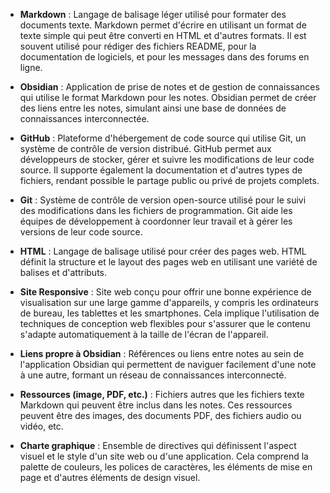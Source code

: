 - **Markdown** : Langage de balisage léger utilisé pour formater des documents texte. Markdown permet d'écrire en utilisant un format de texte simple qui peut être converti en HTML et d'autres formats. Il est souvent utilisé pour rédiger des fichiers README, pour la documentation de logiciels, et pour les messages dans des forums en ligne.

- **Obsidian** : Application de prise de notes et de gestion de connaissances qui utilise le format Markdown pour les notes. Obsidian permet de créer des liens entre les notes, simulant ainsi une base de données de connaissances interconnectée.

- **GitHub** : Plateforme d'hébergement de code source qui utilise Git, un système de contrôle de version distribué. GitHub permet aux développeurs de stocker, gérer et suivre les modifications de leur code source. Il supporte également la documentation et d'autres types de fichiers, rendant possible le partage public ou privé de projets complets.

- **Git** : Système de contrôle de version open-source utilisé pour le suivi des modifications dans les fichiers de programmation. Git aide les équipes de développement à coordonner leur travail et à gérer les versions de leur code source.

- **HTML** : Langage de balisage utilisé pour créer des pages web. HTML définit la structure et le layout des pages web en utilisant une variété de balises et d'attributs.

- **Site Responsive** : Site web conçu pour offrir une bonne expérience de visualisation sur une large gamme d'appareils, y compris les ordinateurs de bureau, les tablettes et les smartphones. Cela implique l'utilisation de techniques de conception web flexibles pour s'assurer que le contenu s'adapte automatiquement à la taille de l'écran de l'appareil.

- **Liens propre à Obsidian** : Références ou liens entre notes au sein de l'application Obsidian qui permettent de naviguer facilement d'une note à une autre, formant un réseau de connaissances interconnecté.

- **Ressources (image, PDF, etc.)** : Fichiers autres que les fichiers texte Markdown qui peuvent être inclus dans les notes. Ces ressources peuvent être des images, des documents PDF, des fichiers audio ou vidéo, etc.

- **Charte graphique** : Ensemble de directives qui définissent l'aspect visuel et le style d'un site web ou d'une application. Cela comprend la palette de couleurs, les polices de caractères, les éléments de mise en page et d'autres éléments de design visuel.